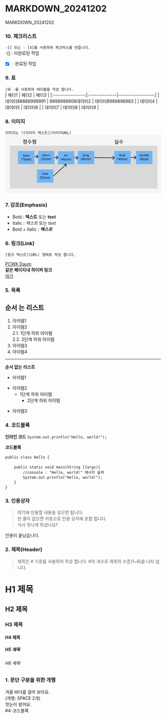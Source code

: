 # MARKDOWN_20241202
MARKDOWN_20241202

### 10. 체크리스트
`-[] 또는 - [X]를 사용하여 체크박스를 만듭니다. `  
-[] : 미완료된 작업  
-[X] : 완료된 작업  



### 9. 표
`|와 -를 사용하여 테이블을 작성 합니다.`  
| 헤더1 | 헤더2 | 헤더3 |
|:----------------:|:--------------|------------------:|
| 데이터88888999991 | 9898989908데이터2 | 데이터8989898983 |
| 데이터4 | 데이터5 | 데이터6 |
| 데이터7 | 데이터8 | 데이터9 |


### 8. 이미지
`이미지는 ![이미지 텍스트](이미지URL)`  
![Casting](https://github.com/hykim-king/MARKDOWN_20241202/blob/main/casting.png)  

### 7. 강조(Emphasis)
- Bold : **텍스트**  또는 __text__
- Italic : *텍스트* 또는 _text_
- Bold + Italic : ***텍스트***  


### 6. 링크(Link)
`[링크 텍스트](URL) 형태로 작성 합니다.`
 
[PCWK Daum](https://cafe.daum.net/pcwk)  
**같은 페이지내 하이퍼 링크**  
[여기](#4-코드블록)  



### 5. 목록

**순서 는 리스트**
---
1. 아이템1  
2. 아이템2  
   2.1. 1단계 하위 아이템  
   2.2. 2단계 하위 아이템
9. 아이템3
9. 아이템4
***  
  
**순서 없는 리스트**
- 아이템1  
+ 아이템2
  - 1단계 하위 아이템  
    * 2단계 하위 아이템  
* 아이템3  



### 4. 코드블록
**인라인 코드**
`System.out.println("Hello, world!");`


**코드블록**
```
public class Hello {

	public static void main(String []args){
		//console : "Hello, world!" 메시지 출력
		System.out.println("Hello, world!");
	}
}
```


### 3. 인용상자
>여기에 인용할 내용을 넣으면 됩니다.  
>빈 줄이 없으면 자동으로 인용 상자에 포함 됩니다.  
식사 맛나게 하셨나요?  

인용이 끝났습니다.

### 2. 제목(Header)
>제목은 # 기호를 사용하여 작성 합니다. #의 개수로 제목의 수준(1~6)을 나타 냅니다.

# H1 제목
## H2 제목
### H3 제목
#### H4 제목
##### H5 제목
###### H6 제목

### 1. 문단 구분을 위한 개행
겨울 바다를 걸어 보아요.  
(개행: SPACE 2개)  
첫눈이 왔어요.  
#4-코드블록


